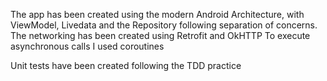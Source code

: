 
The app has been created using the modern Android Architecture, with ViewModel, Livedata and the Repository following separation of concerns.
The networking has been created using Retrofit and OkHTTP
To execute asynchronous calls I used coroutines

Unit tests have been created following the TDD practice
